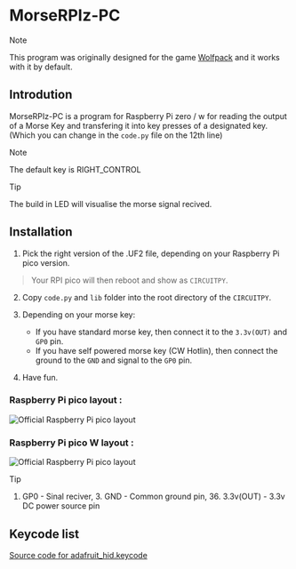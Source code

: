 # MorseRPIz-PC

> [!Note]
> This program was originally designed for the game [Wolfpack](https://store.steampowered.com/app/490920/Wolfpack/) and it works with it by default.
## Introdution
MorseRPIz-PC is a program for Raspberry Pi zero / w for reading the output of a Morse Key and transfering it into key presses of a designated key. (Which you can change in the `code.py` file on the 12th line)
> [!Note]
> The default key is RIGHT_CONTROL

> [!Tip]
> The build in LED will visualise the morse signal recived. 


## Installation

1. Pick the right version of the .UF2 file, depending on your Raspberry Pi pico version.
> Your RPI pico will then reboot and show as `CIRCUITPY`.

2. Copy `code.py` and `lib` folder into the root directory of the `CIRCUITPY`.

3. Depending on your morse key:
   - If you have standard morse key, then connect it to the `3.3v(OUT)` and `GP0` pin.
   - If you have self powered morse key (CW Hotlin), then connect the ground to the `GND` and signal to the `GP0` pin.

4. Have fun.

### Raspberry Pi pico layout :
![Official Raspberry Pi pico layout](https://www.raspberrypi.com/documentation/microcontrollers/images/pico-pinout.svg)


### Raspberry Pi pico W layout :
![Official Raspberry Pi pico layout](https://www.raspberrypi.com/documentation/microcontrollers/images/picow-pinout.svg)


> [!Tip]
> 1. GP0 - Sinal reciver, 3. GND - Common ground pin, 36. 3.3v(OUT) - 3.3v DC power source pin


## Keycode list

[Source code for adafruit_hid.keycode](https://docs.circuitpython.org/projects/hid/en/latest/_modules/adafruit_hid/keycode.html)
